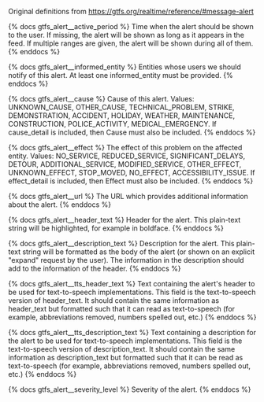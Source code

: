 Original definitions from https://gtfs.org/realtime/reference/#message-alert

{% docs gtfs_alert__active_period %}
Time when the alert should be shown to the user. If missing, the alert will be shown as long as it appears in the feed. If multiple ranges are given, the alert will be shown during all of them.
{% enddocs %}

{% docs gtfs_alert__informed_entity %}
Entities whose users we should notify of this alert. At least one informed_entity must be provided.
{% enddocs %}

{% docs gtfs_alert__cause %}
Cause of this alert.
Values: UNKNOWN_CAUSE, OTHER_CAUSE, TECHNICAL_PROBLEM, STRIKE, DEMONSTRATION, ACCIDENT, HOLIDAY, WEATHER, MAINTENANCE, CONSTRUCTION, POLICE_ACTIVITY, MEDICAL_EMERGENCY.
If cause_detail is included, then Cause must also be included.
{% enddocs %}

{% docs gtfs_alert__effect %}
The effect of this problem on the affected entity.
Values: NO_SERVICE, REDUCED_SERVICE, SIGNIFICANT_DELAYS, DETOUR, ADDITIONAL_SERVICE, MODIFIED_SERVICE, OTHER_EFFECT, UNKNOWN_EFFECT, STOP_MOVED, NO_EFFECT, ACCESSIBILITY_ISSUE.
If effect_detail is included, then Effect must also be included.
{% enddocs %}

{% docs gtfs_alert__url %}
The URL which provides additional information about the alert.
{% enddocs %}

{% docs gtfs_alert__header_text %}
Header for the alert. This plain-text string will be highlighted, for example in boldface.
{% enddocs %}

{% docs gtfs_alert__description_text %}
Description for the alert. This plain-text string will be formatted as the body of the alert (or shown on an explicit "expand" request by the user). The information in the description should add to the information of the header.
{% enddocs %}

{% docs gtfs_alert__tts_header_text %}
Text containing the alert's header to be used for text-to-speech implementations. This field is the text-to-speech version of header_text. It should contain the same information as header_text but formatted such that it can read as text-to-speech (for example, abbreviations removed, numbers spelled out, etc.)
{% enddocs %}

{% docs gtfs_alert__tts_description_text %}
Text containing a description for the alert to be used for text-to-speech implementations. This field is the text-to-speech version of description_text. It should contain the same information as description_text but formatted such that it can be read as text-to-speech (for example, abbreviations removed, numbers spelled out, etc.)
{% enddocs %}

{% docs gtfs_alert__severity_level %}
Severity of the alert.
{% enddocs %}
